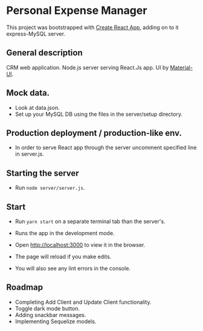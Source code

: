# Personal Expense Manager
This project was bootstrapped with [Create React App](https://github.com/facebook/create-react-app),
adding on to it express-MySQL server.

## General description
CRM web application.
Node.js server serving React.Js app. 
UI by [Material-UI](https://material-ui.com/).

## Mock data.
- Look at data.json.
- Set up your MySQL DB using the files in the server/setup directory.

## Production deployment / production-like env.
- In order to serve React app through the server uncomment specified line in server.js.

## Starting the server 
- Run `node server/server.js`.

## Start
- Run `yarn start` on a separate terminal tab than the server's.
- Runs the app in the development mode.<br />
- Open [http://localhost:3000](http://localhost:3000) to view it in the browser.

- The page will reload if you make edits.<br />
- You will also see any lint errors in the console.

## Roadmap
- Completing Add Client and Update Client functionality.
- Toggle dark mode button.
- Adding snackbar messages.
- Implementing Sequelize models.


